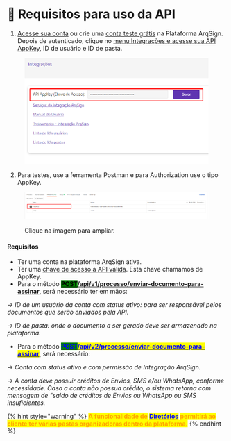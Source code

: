 # 🔳 Requisitos para uso da API

1. [Acesse sua conta](../../#pagina-de-login-autenticacao-na-plataforma-arqsign) ou crie uma [conta teste grátis](../../#criacao-de-conta-teste-gratis) na Plataforma ArqSign. Depois de autenticado, clique no [menu Integrações e acesse sua API AppKey](./#api-key-chave-de-acesso), ID de usuário e ID de pasta.

<figure><img src="../../.gitbook/assets/integracoes6.png" alt=""><figcaption></figcaption></figure>

2. Para testes, use a ferramenta Postman e para Authorization use o tipo AppKey.

<figure><img src="../../.gitbook/assets/api01.png" alt=""><figcaption><p>Clique na imagem para ampliar.</p></figcaption></figure>

#### Requisitos

* Ter uma conta na plataforma ArqSign ativa.
* Ter uma [chave de acesso a API válida](./#api-key-chave-de-acesso). Esta chave chamamos de AppKey.
* Para o método [<mark style="background-color:green;">**POST**</mark>**/api/v1/processo/enviar-documento-para-assinar**](metodos-disponiveis-na-api/post-api-v1-processo-enviar-documento-para-assinar.md), será necessário ter em mãos:

&#x20;    _-> ID de um usuário da conta com status ativo: para ser responsável pelos documentos que serão enviados pela API._ &#x20;

&#x20;    _-> ID de pasta: onde o documento a ser gerado deve ser armazenado na plataforma._

* Para o método [<mark style="color:blue;background-color:green;">**POST**</mark><mark style="color:blue;">**/api/v2/processo/enviar-documento-para-assinar**</mark>](https://app.gitbook.com/o/Ai1YjbPQxIuvTaVzoZ4H/s/NkvKZtdmOiilgqExqFNO/\~/changes/52/administracao/integracoes/metodos-disponiveis-na-api-1/post-api-v2-processo-enviar-documento-para-assinar), será necessário:

&#x20;     _-> Conta com status ativo e com permissão de Integração ArqSign._

&#x20;     _-> A conta deve possuir créditos de Envios, SMS e/ou WhatsApp, conforme necessidade. Caso a conta não possua crédito, o sistema retorna com mensagem de "saldo de créditos de Envios ou WhatsApp ou SMS insuficientes._

{% hint style="warning" %}
<mark style="color:orange;">**A funcionalidade de**</mark> [<mark style="color:blue;">**Diretórios**</mark>](broken-reference) <mark style="color:orange;">**permitirá ao cliente ter várias pastas organizadoras dentro da plataforma.**</mark>
{% endhint %}
